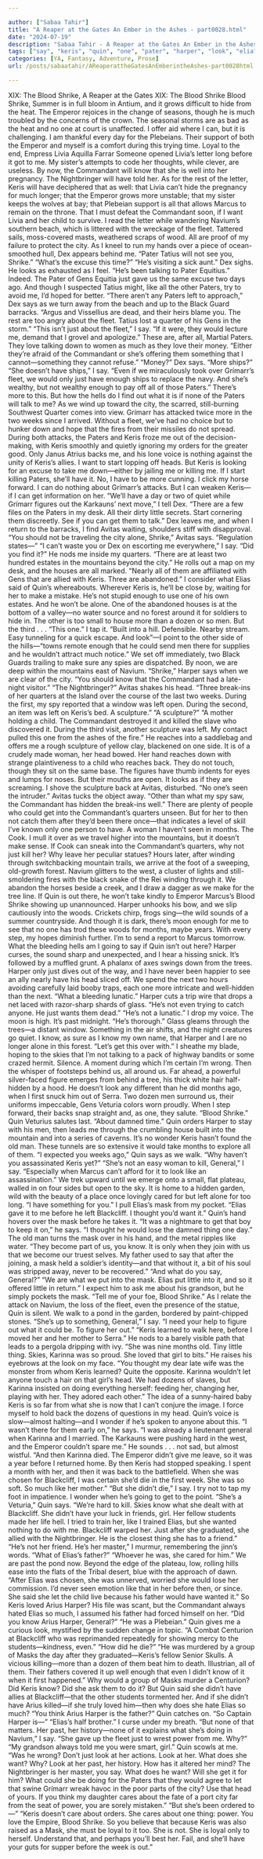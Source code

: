 ```yaml
---

author: ["Sabaa Tahir"]
title: "A Reaper at the Gates An Ember in the Ashes - part0028.html"
date: "2024-07-19"
description: "Sabaa Tahir - A Reaper at the Gates An Ember in the Ashes"
tags: ["say", "keris", "quin", "one", "pater", "harper", "look", "elia", "commandant", "know", "mask", "two", "would", "blood", "shrike", "much", "fleet", "dex", "head", "get", "emperor", "want", "city", "u", "like"]
categories: [YA, Fantasy, Adventure, Prose]
url: /posts/sabaatahir/AReaperattheGatesAnEmberintheAshes-part0028html

---
```



XIX: The Blood Shrike, A Reaper at the Gates
XIX: The Blood Shrike
Blood Shrike,
Summer is in full bloom in Antium, and it grows difficult to hide from the heat. The Emperor rejoices in the change of seasons, though he is much troubled by the concerns of the crown.
The seasonal storms are as bad as the heat and no one at court is unaffected. I offer aid where I can, but it is challenging.
I am thankful every day for the Plebeians. Their support of both the Emperor and myself is a comfort during this trying time.
Loyal to the end,
Empress Livia Aquilla Farrar
Someone opened Livia’s letter long before it got to me. My sister’s attempts to code her thoughts, while clever, are useless. By now, the Commandant will know that she is well into her pregnancy. The Nightbringer will have told her.
As for the rest of the letter, Keris will have deciphered that as well: that Livia can’t hide the pregnancy for much longer; that the Emperor grows more unstable; that my sister keeps the wolves at bay; that Plebeian support is all that allows Marcus to remain on the throne.
That I must defeat the Commandant soon, if I want Livia and her child to survive.
I read the letter while wandering Navium’s southern beach, which is littered with the wreckage of the fleet. Tattered sails, moss-covered masts, weathered scraps of wood. All are proof of my failure to protect the city.
As I kneel to run my hands over a piece of ocean-smoothed hull, Dex appears behind me.
“Pater Tatius will not see you, Shrike.”
“What’s the excuse this time?”
“He’s visiting a sick aunt.” Dex sighs. He looks as exhausted as I feel. “He’s been talking to Pater Equitius.”
Indeed. The Pater of Gens Equitia just gave us the same excuse two days ago. And though I suspected Tatius might, like all the other Paters, try to avoid me, I’d hoped for better.
“There aren’t any Paters left to approach,” Dex says as we turn away from the beach and up to the Black Guard barracks. “Argus and Vissellius are dead, and their heirs blame you. The rest are too angry about the fleet. Tatius lost a quarter of his Gens in the storm.”
“This isn’t just about the fleet,” I say. “If it were, they would lecture me, demand that I grovel and apologize.” These are, after all, Martial Paters. They love talking down to women as much as they love their money. “Either they’re afraid of the Commandant or she’s offering them something that I cannot—something they cannot refuse.”
“Money?” Dex says. “More ships?”
“She doesn’t have ships,” I say. “Even if we miraculously took over Grímarr’s fleet, we would only just have enough ships to replace the navy. And she’s wealthy, but not wealthy enough to pay off all of those Paters.”
There’s more to this. But how the hells do I find out what it is if none of the Paters will talk to me?
As we wind up toward the city, the scarred, still-burning Southwest Quarter comes into view. Grímarr has attacked twice more in the two weeks since I arrived. Without a fleet, we’ve had no choice but to hunker down and hope that the fires from their missiles do not spread.
During both attacks, the Paters and Keris froze me out of the decision-making, with Keris smoothly and quietly ignoring my orders for the greater good. Only Janus Atrius backs me, and his lone voice is nothing against the unity of Keris’s allies.
I want to start lopping off heads. But Keris is looking for an excuse to take me down—either by jailing me or killing me. If I start killing Paters, she’ll have it.
No, I have to be more cunning. I click my horse forward. I can do nothing about Grímarr’s attacks. But I can weaken Keris—if I can get information on her.
“We’ll have a day or two of quiet while Grímarr figures out the Karkauns’ next move,” I tell Dex. “There are a few files on the Paters in my desk. All their dirty little secrets. Start cornering them discreetly. See if you can get them to talk.”
Dex leaves me, and when I return to the barracks, I find Avitas waiting, shoulders stiff with disapproval.
“You should not be traveling the city alone, Shrike,” Avitas says. “Regulation states—”
“I can’t waste you or Dex on escorting me everywhere,” I say. “Did you find it?”
He nods me inside my quarters.
“There are at least two hundred estates in the mountains beyond the city.” He rolls out a map on my desk, and the houses are all marked. “Nearly all of them are affiliated with Gens that are allied with Keris. Three are abandoned.”
I consider what Elias said of Quin’s whereabouts. Wherever Keris is, he’ll be close by, waiting for her to make a mistake. He’s not stupid enough to use one of his own estates. And he won’t be alone.
One of the abandoned houses is at the bottom of a valley—no water source and no forest around it for soldiers to hide in. The other is too small to house more than a dozen or so men.
But the third . . .
“This one.” I tap it. “Built into a hill. Defensible. Nearby stream. Easy tunneling for a quick escape. And look”—I point to the other side of the hills—“towns remote enough that he could send men there for supplies and he wouldn’t attract much notice.”
We set off immediately, two Black Guards trailing to make sure any spies are dispatched. By noon, we are deep within the mountains east of Navium.
“Shrike,” Harper says when we are clear of the city. “You should know that the Commandant had a late-night visitor.”
“The Nightbringer?”
Avitas shakes his head. “Three break-ins of her quarters at the Island over the course of the last two weeks. During the first, my spy reported that a window was left open. During the second, an item was left on Keris’s bed. A sculpture.”
“A sculpture?”
“A mother holding a child. The Commandant destroyed it and killed the slave who discovered it. During the third visit, another sculpture was left. My contact pulled this one from the ashes of the fire.”
He reaches into a saddlebag and offers me a rough sculpture of yellow clay, blackened on one side. It is of a crudely made woman, her head bowed. Her hand reaches down with strange plaintiveness to a child who reaches back. They do not touch, though they sit on the same base.
The figures have thumb indents for eyes and lumps for noses. But their mouths are open. It looks as if they are screaming. I shove the sculpture back at Avitas, disturbed.
“No one’s seen the intruder.” Avitas tucks the object away. “Other than what my spy saw, the Commandant has hidden the break-ins well.”
There are plenty of people who could get into the Commandant’s quarters unseen. But for her to then not catch them after they’d been there once—that indicates a level of skill I’ve known only one person to have. A woman I haven’t seen in months. The Cook.
I mull it over as we travel higher into the mountains, but it doesn’t make sense. If Cook can sneak into the Commandant’s quarters, why not just kill her? Why leave her peculiar statues?
Hours later, after winding through switchbacking mountain trails, we arrive at the foot of a sweeping, old-growth forest. Navium glitters to the west, a cluster of lights and still-smoldering fires with the black snake of the Rei winding through it.
We abandon the horses beside a creek, and I draw a dagger as we make for the tree line. If Quin is out there, he won’t take kindly to Emperor Marcus’s Blood Shrike showing up unannounced.
Harper unhooks his bow, and we slip cautiously into the woods. Crickets chirp, frogs sing—the wild sounds of a summer countryside. And though it is dark, there’s moon enough for me to see that no one has trod these woods for months, maybe years.
With every step, my hopes diminish further. I’m to send a report to Marcus tomorrow. What the bleeding hells am I going to say if Quin isn’t out here?
Harper curses, the sound sharp and unexpected, and I hear a hissing snick. It’s followed by a muffled grunt. A phalanx of axes swings down from the trees.
Harper only just dives out of the way, and I have never been happier to see an ally nearly have his head sliced off.
We spend the next two hours avoiding carefully laid booby traps, each one more intricate and well-hidden than the next.
“What a bleeding lunatic.” Harper cuts a trip wire that drops a net laced with razor-sharp shards of glass. “He’s not even trying to catch anyone. He just wants them dead.”
“He’s not a lunatic.” I drop my voice. The moon is high. It’s past midnight. “He’s thorough.” Glass gleams through the trees—a distant window.
Something in the air shifts, and the night creatures go quiet. I know, as sure as I know my own name, that Harper and I are no longer alone in this forest.
“Let’s get this over with.” I sheathe my blade, hoping to the skies that I’m not talking to a pack of highway bandits or some crazed hermit.
Silence. A moment during which I’m certain I’m wrong.
Then the whisper of footsteps behind us, all around us. Far ahead, a powerful silver-faced figure emerges from behind a tree, his thick white hair half-hidden by a hood. He doesn’t look any different than he did months ago, when I first snuck him out of Serra.
Two dozen men surround us, their uniforms impeccable, Gens Veturia colors worn proudly. When I step forward, their backs snap straight and, as one, they salute.
“Blood Shrike.” Quin Veturius salutes last. “About damned time.”
Quin orders Harper to stay with his men, then leads me through the crumbling house built into the mountain and into a series of caverns. It’s no wonder Keris hasn’t found the old man. These tunnels are so extensive it would take months to explore all of them.
“I expected you weeks ago,” Quin says as we walk. “Why haven’t you assassinated Keris yet?”
“She’s not an easy woman to kill, General,” I say. “Especially when Marcus can’t afford for it to look like an assassination.” We trek upward until we emerge onto a small, flat plateau, walled in on four sides but open to the sky. It is home to a hidden garden, wild with the beauty of a place once lovingly cared for but left alone for too long.
“I have something for you.” I pull Elias’s mask from my pocket. “Elias gave it to me before he left Blackcliff. I thought you’d want it.”
Quin’s hand hovers over the mask before he takes it. “It was a nightmare to get that boy to keep it on,” he says. “I thought he would lose the damned thing one day.”
The old man turns the mask over in his hand, and the metal ripples like water. “They become part of us, you know. It is only when they join with us that we become our truest selves. My father used to say that after the joining, a mask held a soldier’s identity—and that without it, a bit of his soul was stripped away, never to be recovered.”
“And what do you say, General?”
“We are what we put into the mask. Elias put little into it, and so it offered little in return.” I expect him to ask me about his grandson, but he simply pockets the mask. “Tell me of your foe, Blood Shrike.”
As I relate the attack on Navium, the loss of the fleet, even the presence of the statue, Quin is silent. We walk to a pond in the garden, bordered by paint-chipped stones.
“She’s up to something, General,” I say. “I need your help to figure out what it could be. To figure her out.”
“Keris learned to walk here, before I moved her and her mother to Serra.” He nods to a barely visible path that leads to a pergola dripping with ivy. “She was nine months old. Tiny little thing. Skies, Karinna was so proud. She loved that girl to bits.”
He raises his eyebrows at the look on my face. “You thought my dear late wife was the monster from whom Keris learned? Quite the opposite. Karinna wouldn’t let anyone touch a hair on that girl’s head. We had dozens of slaves, but Karinna insisted on doing everything herself: feeding her, changing her, playing with her. They adored each other.”
The idea of a sunny-haired baby Keris is so far from what she is now that I can’t conjure the image. I force myself to hold back the dozens of questions in my head. Quin’s voice is slow—almost halting—and I wonder if he’s spoken to anyone about this.
“I wasn’t there for them early on,” he says. “I was already a lieutenant general when Karinna and I married. The Karkauns were pushing hard in the west, and the Emperor couldn’t spare me.”
He sounds . . . not sad, but almost wistful. “And then Karinna died. The Emperor didn’t give me leave, so it was a year before I returned home. By then Keris had stopped speaking. I spent a month with her, and then it was back to the battlefield. When she was chosen for Blackcliff, I was certain she’d die in the first week. She was so soft. So much like her mother.”
“But she didn’t die,” I say. I try not to tap my foot in impatience. I wonder when he’s going to get to the point.
“She’s a Veturia,” Quin says. “We’re hard to kill. Skies know what she dealt with at Blackcliff. She didn’t have your luck in friends, girl. Her fellow students made her life hell. I tried to train her, like I trained Elias, but she wanted nothing to do with me. Blackcliff warped her. Just after she graduated, she allied with the Nightbringer. He is the closest thing she has to a friend.”
“He’s not her friend. He’s her master,” I murmur, remembering the jinn’s words. “What of Elias’s father?”
“Whoever he was, she cared for him.” We are past the pond now. Beyond the edge of the plateau, low, rolling hills ease into the flats of the Tribal desert, blue with the approach of dawn. “After Elias was chosen, she was unnerved, worried she would lose her commission. I’d never seen emotion like that in her before then, or since. She said she let the child live because his father would have wanted it.”
So Keris loved Arius Harper? His file was scant, but the Commandant always hated Elias so much, I assumed his father had forced himself on her.
“Did you know Arius Harper, General?”
“He was a Plebeian.” Quin gives me a curious look, mystified by the sudden change in topic. “A Combat Centurion at Blackcliff who was reprimanded repeatedly for showing mercy to the students—kindness, even.”
“How did he die?”
“He was murdered by a group of Masks the day after they graduated—Keris’s fellow Senior Skulls. A vicious killing—more than a dozen of them beat him to death. Illustrian, all of them. Their fathers covered it up well enough that even I didn’t know of it when it first happened.”
Why would a group of Masks murder a Centurion? Did Keris know? Did she ask them to do it? But Quin said she didn’t have allies at Blackcliff—that the other students tormented her. And if she didn’t have Arius killed—if she truly loved him—then why does she hate Elias so much?
“You think Arius Harper is the father?” Quin catches on. “So Captain Harper is—”
“Elias’s half brother.” I curse under my breath. “But none of that matters. Her past, her history—none of it explains what she’s doing in Navium,” I say. “She gave up the fleet just to wrest power from me. Why?”
“My grandson always told me you were smart, girl.” Quin scowls at me. “Was he wrong? Don’t just look at her actions. Look at her. What does she want? Why? Look at her past, her history. How has it altered her mind? The Nightbringer is her master, you say. What does he want? Will she get it for him? What could she be doing for the Paters that they would agree to let that swine Grímarr wreak havoc in the poor parts of the city? Use that head of yours. If you think my daughter cares about the fate of a port city far from the seat of power, you are sorely mistaken.”
“But she’s been ordered to—”
“Keris doesn’t care about orders. She cares about one thing: power. You love the Empire, Blood Shrike. So you believe that because Keris was also raised as a Mask, she must be loyal to it too. She is not. She is loyal only to herself. Understand that, and perhaps you’ll best her. Fail, and she’ll have your guts for supper before the week is out.”
